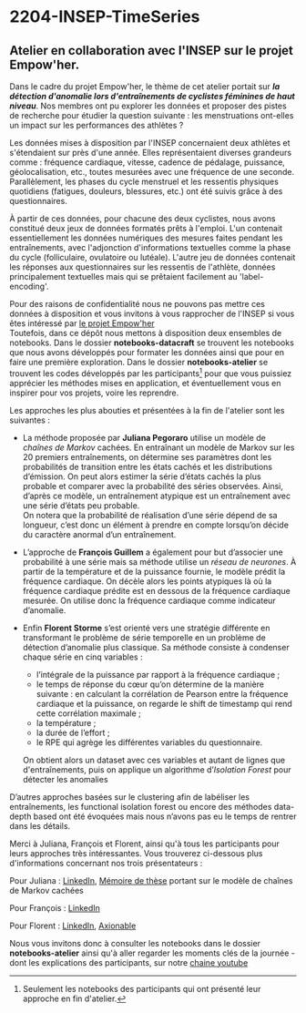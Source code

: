 # 2204-INSEP-TimeSeries

## Atelier en collaboration avec l'INSEP sur le projet Empow'her. 

Dans le cadre du projet Empow'her, le thème de cet atelier portait sur ***la détection d'anomalie lors d'entraînements de cyclistes féminines de haut niveau***. Nos membres ont pu explorer les données et proposer des pistes de recherche pour étudier la question suivante : les menstruations ont-elles un impact sur les performances des athlètes ? 

Les données mises à disposition par l'INSEP concernaient deux athlètes et s'étendaient sur près d'une année. Elles représentaient diverses grandeurs comme : fréquence cardiaque, vitesse, cadence de pédalage, puissance, géolocalisation, etc., toutes mesurées avec une fréquence de une seconde. Parallèlement, les phases du cycle menstruel et les ressentis physiques quotidiens (fatigues, douleurs, blessures, etc.) ont été suivis grâce à des questionnaires.

À partir de ces données, pour chacune des deux cyclistes, nous avons constitué deux jeux de données formatés prêts à l'emploi. L'un contenait essentiellement les données numériques des mesures faites pendant les entraînements, avec l'adjonction d'informations textuelles comme la phase du cycle (folliculaire, ovulatoire ou lutéale). L'autre jeu de données contenait les réponses aux questionnaires sur les ressentis de l'athlète, données principalement textuelles mais qui se prêtaient facilement au 'label-encoding'.

Pour des raisons de confidentialité nous ne pouvons pas mettre ces données à disposition et vous invitons à vous rapprocher de l'INSEP si vous êtes intéressé par [le projet Empow'her](https://labos-recherche.insep.fr/en/node/6053) <br/>
Toutefois, dans ce dépôt nous mettons à disposition deux ensembles de notebooks. Dans le dossier **notebooks-datacraft** se trouvent les notebooks que nous avons développés pour formater les données ainsi que pour en faire une première exploration. Dans le dossier **notebooks-atelier** se trouvent les codes développés par les participants[^1] pour que vous puissiez apprécier les méthodes mises en application, et éventuellement vous en inspirer pour vos projets, voire les reprendre.

[^1]: Seulement les notebooks des participants qui ont présenté leur approche en fin d'atelier.


Les approches les plus abouties et présentées à la fin de l'atelier sont les suivantes :

- La méthode proposée par **Juliana Pegoraro** utilise un modèle de *chaînes de Markov* cachées. En entraînant un modèle de Markov sur les 20 premiers entraînements, on détermine ses paramètres dont les probabilités de transition entre les états cachés et les distributions d’émission.
On peut alors estimer la série d’états cachés la plus probable et comparer avec la probabilité des séries observées. Ainsi, d’après ce modèle, un entraînement atypique est un entraînement avec une série d’états peu probable.  
On notera que la probabilité de réalisation d’une série dépend de sa longueur, c’est donc un élément à prendre en compte lorsqu’on décide du caractère anormal d’un entraînement.


- L’approche de **François Guillem** a également pour but d’associer une probabilité à une série mais sa méthode utilise un *réseau de neurones*. À partir de la température et de la puissance fournie, le modèle prédit la fréquence cardiaque. On décèle alors les points atypiques là où la fréquence cardiaque prédite est en dessous de la fréquence cardiaque mesurée. On utilise donc la fréquence cardiaque comme indicateur d’anomalie.


- Enfin **Florent Storme** s’est orienté vers une stratégie différente en transformant le problème de série temporelle en un problème de détection d’anomalie plus classique. Sa méthode consiste à condenser chaque série en cinq variables :  <br/>
  - l’intégrale de la puissance par rapport à la fréquence cardiaque ; <br/>
  - le temps de réponse du cœur qu’on détermine de la manière suivante : en calculant la corrélation de Pearson entre la fréquence cardiaque et la puissance, on regarde le shift de timestamp qui rend cette corrélation maximale ; <br/>
  - la température ; <br/>
  - la durée de l’effort ; <br/>
  - le RPE qui agrège les différentes variables du questionnaire. <br/>

  On obtient alors un dataset avec ces variables et autant de lignes que d'entraînements, puis on applique un algorithme d’*Isolation Forest* pour détecter les anomalies 

D’autres approches basées sur le clustering afin de labéliser les entraînements, les functional isolation forest ou encore des méthodes data-depth based ont été évoquées mais nous n’avons pas eu le temps de rentrer dans les détails.

Merci à Juliana, François et Florent, ainsi qu'à tous les participants pour leurs approches très intéressantes. Vous trouverez ci-dessous plus d'informations concernant nos trois présentateurs :

Pour Juliana : [LinkedIn](https://www.linkedin.com/in/juliana-pegoraro/ "LinkedIn Juliana"), [Mémoire de thèse](http://www.theses.fr/2021UNIP7075 "Thèse Juliana") portant sur le modèle de chaînes de Markov cachées

Pour François : [LinkedIn](https://fr.linkedin.com/in/fran%C3%A7ois-guillem-358ab759)

Pour Florent : [LinkedIn](https://fr.linkedin.com/in/florent-storme-2a224271), [Axionable](https://www.axionable.com/)



Nous vous invitons donc à consulter les notebooks dans le dossier **notebooks-atelier** ainsi qu'à aller regarder les moments clés de la journée - dont les explications des participants, sur notre [chaine youtube](https://www.youtube.com/watch?v=OFo7VWvTQ6M "lien vers la vidéo de l'atelier")
